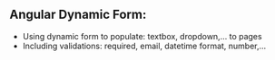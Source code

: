 ## Angular Dynamic Form:
- Using dynamic form to populate: textbox, dropdown,... to pages
- Including validations: required, email, datetime format, number,...
